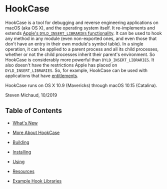 # HookCase

HookCase is a tool for debugging and reverse engineering applications
on macOS (aka OS X), and the operating system itself.  It
re-implements and extends
[Apple's `DYLD_INSERT_LIBRARIES` functionality](https://books.google.com/books?id=K8vUkpOXhN4C&pg=PA73&lpg=PA73&dq="dyld+interposing"+Singh.).
It can be used to hook any method in any module (even non-exported
ones, and even those that don't have an entry in their own module's
symbol table).  In a single operation, it can be applied to a parent
process and all its child processes, whether or not the child
processes inherit their parent's environment.  So HookCase is
considerably more powerful than `DYLD_INSERT_LIBRARIES`.  It also
doesn't have the restrictions Apple has placed on
`DYLD_INSERT_LIBRARIES`.  So, for example, HookCase can be used with
applications that have
[entitlements](https://developer.apple.com/library/content/documentation/Miscellaneous/Reference/EntitlementKeyReference/Chapters/AboutEntitlements.html).

HookCase runs on OS X 10.9 (Mavericks) through macOS 10.15 (Catalina).

Steven Michaud, 10/2019

## Table of Contents

* [What's New](0-whats-new.md)

* [More About HookCase](1-more-about.md)

* [Building](2-building.md)

* [Installing](3-installing.md)

* [Using](4-using.md)

* [Resources](5-resources.md)

* [Example Hook Libraries](6-examples.md)
